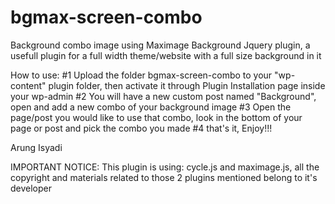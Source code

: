 bgmax-screen-combo
==================

Background combo image using Maximage Background Jquery plugin, a usefull plugin for a full width theme/website with a full size background in it

How to use:
#1 Upload the folder bgmax-screen-combo to your "wp-content" plugin folder, then activate it through Plugin Installation page inside your wp-admin
#2 You will have a new custom post named "Background", open and add a new combo of your background image
#3 Open the page/post you would like to use that combo, look in the bottom of your page or post and pick the combo you made
#4 that's it, Enjoy!!!

Arung Isyadi

IMPORTANT NOTICE:
This plugin is using: cycle.js and maximage.js, all the copyright and materials related to those 2 plugins mentioned belong to it's developer
